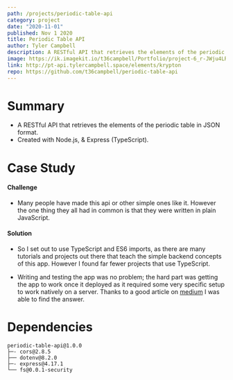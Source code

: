 ```yaml
---
path: /projects/periodic-table-api
category: project
date: "2020-11-01"
published: Nov 1 2020
title: Periodic Table API
author: Tyler Campbell
description: A RESTful API that retrieves the elements of the periodic table in JSON format. Created with Node.js, & Express
image: https://ik.imagekit.io/t36campbell/Portfolio/project-6_r-JWju4LR.png
link: http://pt-api.tylercampbell.space/elements/krypton
repo: https://github.com/t36campbell/periodic-table-api
---
```


# Summary

* A RESTful API that retrieves the elements of the periodic table in JSON format.
* Created with Node.js, & Express (TypeScript).

# Case Study

#### Challenge

* Many people have made this api or other simple ones like it. However the one thing they all had in common is that they were written in plain JavaScript. 

#### Solution

* So I set out to use TypeScript and ES6 imports, as there are many tutorials and projects out there that teach the simple backend concepts of this app. However I found far fewer projects that use TypeScript. 

* Writing and testing the app was no problem; the hard part was getting the app to work once it deployed as it required some very specific setup to work natively on a server. Thanks to a good article on [medium](https://medium.com/developer-rants/deploying-typescript-node-js-applications-to-heroku-81dd75424ce0) I was able to find the answer.

# Dependencies 
```
periodic-table-api@1.0.0 
├─- cors@2.8.5
├── dotenv@8.2.0
├─- express@4.17.1
└── fs@0.0.1-security
```